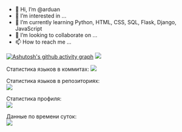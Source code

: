 - 👋 Hi, I’m @arduan
- 👀 I’m interested in ...
- 🌱 I’m currently learning Python, HTML, CSS, SQL, Flask, Django, JavaScript
- 💞️ I’m looking to collaborate on ...
- 📫 How to reach me ...

<!---
arduan/arduan is a ✨ special ✨ repository because its `README.md` (this file) appears on your GitHub profile.
You can click the Preview link to take a look at your changes.
--->     
[![Ashutosh's github activity graph](https://activity-graph.herokuapp.com/graph?username=arduan)](https://github.com/ashutosh00710/github-readme-activity-graph)
![](https://github-profile-summary-cards.vercel.app/api/cards/profile-details?username=arduan&theme=solarized_dark)

Статистика языков в коммитах:
![](https://github-profile-summary-cards.vercel.app/api/cards/most-commit-language?username=arduan&theme=solarized_dark)

Статистика языков в репозиториях:     
![](https://github-profile-summary-cards.vercel.app/api/cards/repos-per-language?username=arduan&theme=solarized_dark)

Статистика профиля:     
![](https://github-profile-summary-cards.vercel.app/api/cards/stats?username=arduan&theme=solarized_dark)

Данные по времени суток:     
![](https://github-profile-summary-cards.vercel.app/api/cards/productive-time?username=arduan&theme=solarized_dark)

